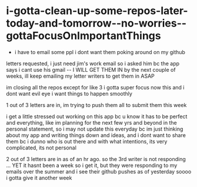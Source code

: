 # i-gotta-clean-up-some-repos-later-today-and-tomorrow--no-worries--gottaFocusOnImportantThings

* i have to email some ppl i dont want them poking around on my github

letters requested, i just need jim's work email so i asked him bc the app says i cant use his gmail -- I WILL GET THEM IN by the next couple of weeks, ill keep emailing my letter writers to get them in ASAP

im closing all the repos except for like 3 i gotta super focus now this and i dont want evil eye i want things to happen smoothly

1 out of 3 letters are in, im trying to push them all to submit them this week

i get a little stressed out working on this app bc u know it has to be perfect and everything, like im planning for the next few yrs and beyond in the personal statement, so i may not update this everyday bc im just thinking about my app and writing things down and ideas, and i dont want to share them bc i dunno who is out there and with what intentions, its very complicated, its not personal

2 out of 3 letters are in as of an hr ago. so the 3rd writer is not responding ... YET it hasnt been a week so i get it, but they were responding to my emails over the summer and i see their github pushes as of yesterday soooo i gotta give it another week
